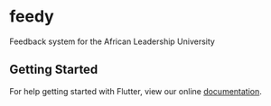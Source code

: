 # feedy

Feedback system for the African Leadership University

## Getting Started

For help getting started with Flutter, view our online
[documentation](https://flutter.io/).
